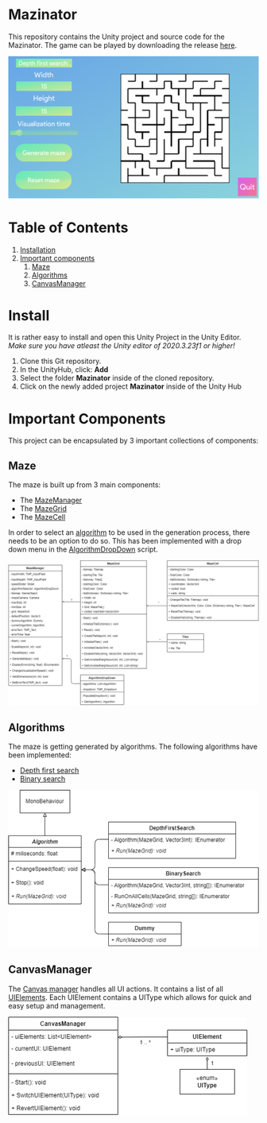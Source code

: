 # Mazinator
This repository contains the Unity project and source code for the Mazinator.
The game can be played by downloading the release [here](https://github.com/StefanStegeman/Mazinator/releases).

![game view](ReadMeAssets/GameView.png)

# Table of Contents
1. [Installation](#install)
2. [Important components](#important-components)
    1. [Maze](#maze)
    2. [Algorithms](#algorithms)
    3. [CanvasManager](#canvasmanager)

# Install #
It is rather easy to install and open this Unity Project in the Unity Editor.
*Make sure you have atleast the Unity editor of 2020.3.23f1 or higher!*
1. Clone this Git repository.
2. In the UnityHub, click: **Add**
3. Select the folder **Mazinator** inside of the cloned repository.
4. Click on the newly added project **Mazinator** inside of the Unity Hub

# Important Components #
This project can be encapsulated by 3 important collections of components: 

## Maze ##
The maze is built up from 3 main components:
- The [MazeManager](https://github.com/StefanStegeman/Mazinator/blob/main/Assets/Scripts/Managers/MazeManager.cs)
- The [MazeGrid](https://github.com/StefanStegeman/Mazinator/blob/main/Assets/Scripts/Maze/MazeGrid.cs)
- The [MazeCell](https://github.com/StefanStegeman/Mazinator/blob/main/Assets/Scripts/Maze/MazeCell.cs)

In order to select an [algorithm](#algorithms) to be used in the generation process, there needs to be an option to do so. This has been implemented with a drop down menu in the [AlgorithmDropDown](https://github.com/StefanStegeman/Mazinator/blob/main/Assets/Scripts/UI/AlgorithmDropDown.cs) script.

![Maze diagram](ReadMeAssets/Maze.png)

## Algorithms ##
The maze is getting generated by algorithms. The following algorithms have been implemented:
- [Depth first search](https://en.wikipedia.org/wiki/Maze_generation_algorithm#Recursive_implementation)
- [Binary search](https://en.wikipedia.org/wiki/Maze_generation_algorithm#Simple_algorithms)

![Algorithm diagram](ReadMeAssets/Algorithms.png)
## CanvasManager ##
The [Canvas manager](https://github.com/StefanStegeman/Mazinator/blob/main/Assets/Scripts/Managers/CanvasManager.cs) handles all UI actions. It contains a list of all [UIElements](https://github.com/StefanStegeman/Mazinator/blob/main/Assets/Scripts/UI/UIElement.cs). Each UIElement contains a UIType which allows for quick and easy setup and management.

![Canvas diagram](ReadMeAssets/CanvasManager.png)